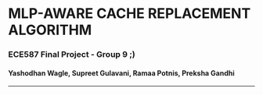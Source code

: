 # MLP-AWARE CACHE REPLACEMENT ALGORITHM
### ECE587 Final Project - Group 9 ;)
#### Yashodhan Wagle, Supreet Gulavani, Ramaa Potnis, Preksha Gandhi
----------------------------------------------------------------------
